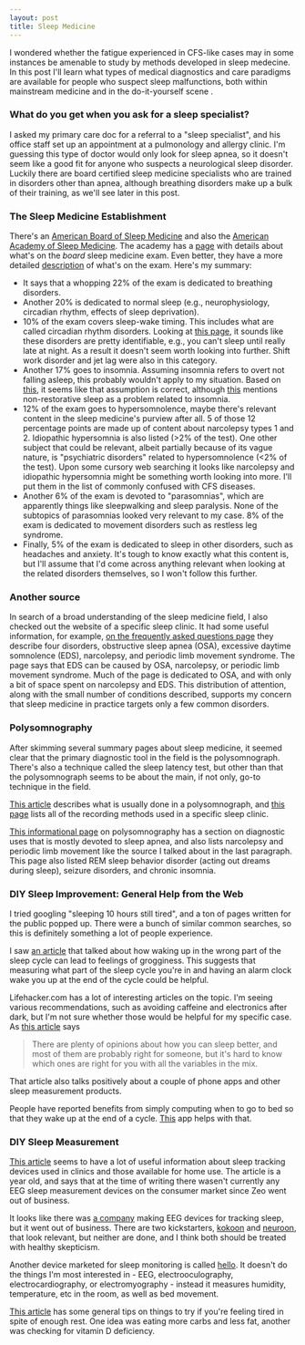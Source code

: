 ```yaml
---
layout: post
title: Sleep Medicine 
---
```


I wondered whether the fatigue experienced in CFS-like cases may in some instances be amenable to study by methods developed in sleep medecine. In this post I'll learn what types of medical diagnostics and care paradigms are available for people who suspect sleep malfunctions, both within mainstream medicine and in the do-it-yourself scene .

### What do you get when you ask for a sleep specialist?

I asked my primary care doc for a referral to a "sleep specialist", and his office staff set up an appointment at a pulmonology and allergy clinic. I'm guessing this type of doctor would only look for sleep apnea, so it doesn't seem like a good fit for anyone who suspects a neurological sleep disorder. Luckily there are board certified sleep medicine specialists who are trained in disorders other than apnea, although breathing disorders make up a bulk of their training, as we'll see later in this post.

### The Sleep Medicine Establishment

There's an [American Board of Sleep Medicine](http://www.absm.org/sleepmedicinespecialty.aspx) and also the [American Academy of Sleep Medicine](http://www.aasmnet.org/aboutaasm.aspx). The academy has a [page](http://www.aasmnet.org/boardreview.aspx) with details about what's on the *board* sleep medicine exam. Even better, they have a more detailed [description](http://www.aasmnet.org/Resources/pdf/2015ExamBlueprint.pdf) of what's on the exam. Here's my summary:

* It says that a whopping 22% of the exam is dedicated to breathing disorders. 
* Another 20% is dedicated to normal sleep (e.g., neurophysiology, circadian rhythm, effects of sleep deprivation). 
* 10% of the exam covers sleep-wake timing. This includes what are called circadian rhythm disorders. Looking at [this page](http://www.circadiansleepdisorders.org/), it sounds like these disorders are pretty identifiable, e.g., you can't sleep until really late at night. As a result it doesn't seem worth looking into further. Shift work disorder and jet lag were also in this category.
* Another 17% goes to insomnia. Assuming insomnia refers to overt not falling asleep, this probably wouldn't apply to my situation. Based on [this](https://sleepfoundation.org/insomnia/content/what-are-different-types-insomnia), it seems like that assumption is correct, although [this](http://www.aasmnet.org/resources/factsheets/insomnia.pdf) mentions non-restorative sleep as a problem related to insomnia.  
* 12% of the exam goes to hypersomnolence, maybe there's relevant content in the sleep medicine's purview after all. 5 of those 12 percentage points are made up of content about narcolepsy types 1 and 2. Idiopathic hypersomnia is also listed (>2% of the test). One other subject that could be relevant, albeit partially because of its vague nature, is "psychiatric disorders" related to hypersomnolence (<2% of the test). Upon some cursory web searching it looks like narcolepsy and idiopathic hypersomnia might be something worth looking into more. I'll put them in the list of commonly confused with CFS diseases.
* Another 6% of the exam is devoted to "parasomnias", which are apparently things like sleepwalking and sleep paralysis. None of the subtopics of parasomnias looked very relevant to my case. 8% of the exam is dedicated to movement disorders such as restless leg syndrome.
* Finally, 5% of the exam is dedicated to sleep in other disorders, such as headaches and anxiety. It's tough to know exactly what this content is, but I'll assume that I'd come across anything relevant when looking at the related disorders themselves, so I won't follow this further.

### Another source

In search of a broad understanding of the sleep medicine field, I also checked out the website of a specific sleep clinic. It had some useful information, for example, [on the frequently asked questions page](http://kironsleep.com/?page_id=100) they describe four disorders, obstructive sleep apnea (OSA), excessive daytime somnolence (EDS), narcolepsy, and periodic limb movement syndrome. The page says that EDS can be caused by OSA, narcolepsy, or periodic limb movement syndrome. Much of the page is dedicated to OSA, and with only a bit of space spent on narcolepsy and EDS. This distribution of attention, along with the small number of conditions described, supports my concern that sleep medicine in practice targets only a few common disorders.

### Polysomnography 

After skimming several summary pages about sleep medicine, it seemed clear that the primary diagnostic tool in the field is the polysomnograph. There's also a technique called the sleep latency test, but other than that the polysomnograph seems to be about the main, if not only, go-to technique in the field.

[This article](http://sleepjunkies.com/features/the-ultimate-guide-to-sleep-tracking/) describes what is usually done in a polysomnograph, and [this page](http://kironsleep.com/?page_id=141) lists all of the recording methods used in a specific sleep clinic. 

[This informational page](http://www.healthline.com/health/polysomnography#Overview1) on polysomnography has a section on diagnostic uses that is mostly devoted to sleep apnea, and also lists narcolepsy and periodic limb movement like the source I talked about in the last paragraph. This page also listed REM sleep behavior disorder (acting out dreams during sleep), seizure disorders, and chronic insomnia.  

### DIY Sleep Improvement: General Help from the Web

I tried googling "sleeping 10 hours still tired", and a ton of pages written for the public popped up. There were a bunch of similar common searches, so this is definitely something a lot of people experience.  

I saw [an article](http://www.huffingtonpost.com/2015/03/16/tired-after-long-sleep_n_6800880.html) that talked about how waking up in the wrong part of the sleep cycle can lead to feelings of grogginess. This suggests that measuring what part of the sleep cycle you're in and having an alarm clock wake you up at the end of the cycle could be helpful. 

Lifehacker.com has a lot of interesting articles on the topic. I'm seeing various recommendations, such as avoiding caffeine and electronics after dark, but I'm not sure whether those would be helpful for my specific case. As [this article](http://lifehacker.com/5828581/how-i-achieved-better-sleep-with-the-help-of-technology) says

> There are plenty of opinions about how you can sleep better, and most of them are probably right for someone, but it's hard to know which ones are right for you with all the variables in the mix.

That article also talks positively about a couple of phone apps and other sleep measurement products.

People have reported benefits from simply computing when to go to bed so that they wake up at the end of a cycle. [This](https://www.reddit.com/r/InternetIsBeautiful/comments/3k3agq/sleepytime_site_that_helps_you_figure_out_when_to/) app helps with that.

### DIY Sleep Measurement

[This article](http://sleepjunkies.com/features/the-ultimate-guide-to-sleep-tracking/) seems to have a lot of useful information about sleep tracking devices used in clinics and those available for home use. The article is a year old, and says that at the time of writing there wasen't currently any EEG sleep measurement devices on the consumer market since Zeo went out of business.

It looks like there was [a company](https://en.wikipedia.org/wiki/Zeo,_Inc.) making EEG devices for tracking sleep, but it went out of business. There are two kickstarters, [kokoon](https://kokoon.io/) and [neuroon](https://neuroon.com/), that look relevant, but neither are done, and I think both should be treated with healthy skepticism.

Another device marketed for sleep monitoring is called [hello](https://hello.is/?gclid=Cj0KEQiAn8i0BRDur-HV1PCTy4UBEiQAPuFr9DNLPDJwUk5TIZo1hrjSnENsVU54oh_t6fVnvnDznSIaAoFh8P8HAQ). It doesn't do the things I'm most interested in - EEG, electrooculography, electrocardiography, or electromyography - instead it measures humidity, temperature, etc in the room, as well as bed movement.

[This article](http://lifehacker.com/why-am-i-so-tired-all-the-time-even-when-i-get-enough-s-513134992) has some general tips on things to try if you're feeling tired in spite of enough rest. One idea was eating more carbs and less fat, another was checking for vitamin D deficiency.

